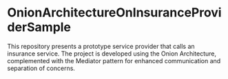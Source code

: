 # OnionArchitectureOnInsuranceProviderSample
This repository presents a prototype service provider that calls an insurance service. The project is developed using the Onion Architecture, complemented with the Mediator pattern for enhanced communication and separation of concerns.
